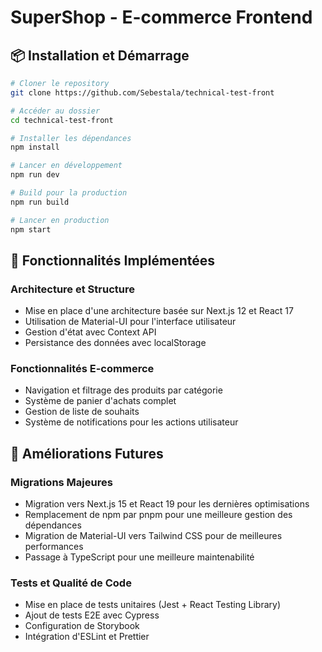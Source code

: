 # SuperShop - E-commerce Frontend

## 📦 Installation et Démarrage

```bash
# Cloner le repository
git clone https://github.com/Sebestala/technical-test-front

# Accéder au dossier
cd technical-test-front

# Installer les dépendances
npm install

# Lancer en développement
npm run dev

# Build pour la production
npm run build

# Lancer en production
npm start
```

## 🚀 Fonctionnalités Implémentées

### Architecture et Structure

- Mise en place d'une architecture basée sur Next.js 12 et React 17
- Utilisation de Material-UI pour l'interface utilisateur
- Gestion d'état avec Context API
- Persistance des données avec localStorage

### Fonctionnalités E-commerce

- Navigation et filtrage des produits par catégorie
- Système de panier d'achats complet
- Gestion de liste de souhaits
- Système de notifications pour les actions utilisateur

## 🔄 Améliorations Futures

### Migrations Majeures

- Migration vers Next.js 15 et React 19 pour les dernières optimisations
- Remplacement de npm par pnpm pour une meilleure gestion des dépendances
- Migration de Material-UI vers Tailwind CSS pour de meilleures performances
- Passage à TypeScript pour une meilleure maintenabilité

### Tests et Qualité de Code

- Mise en place de tests unitaires (Jest + React Testing Library)
- Ajout de tests E2E avec Cypress
- Configuration de Storybook
- Intégration d'ESLint et Prettier
